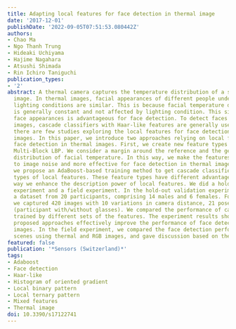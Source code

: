 ```yaml
---
title: Adapting local features for face detection in thermal image
date: '2017-12-01'
publishDate: '2022-09-05T07:51:53.080442Z'
authors:
- Chao Ma
- Ngo Thanh Trung
- Hideaki Uchiyama
- Hajime Nagahara
- Atsushi Shimada
- Rin Ichiro Taniguchi
publication_types:
- '2'
abstract: A thermal camera captures the temperature distribution of a scene as a thermal
  image. In thermal images, facial appearances of different people under different
  lighting conditions are similar. This is because facial temperature distribution
  is generally constant and not affected by lighting condition. This similarity in
  face appearances is advantageous for face detection. To detect faces in thermal
  images, cascade classifiers with Haar-like features are generally used. However,
  there are few studies exploring the local features for face detection in thermal
  images. In this paper, we introduce two approaches relying on local features for
  face detection in thermal images. First, we create new feature types by extending
  Multi-Block LBP. We consider a margin around the reference and the generally constant
  distribution of facial temperature. In this way, we make the features more robust
  to image noise and more effective for face detection in thermal images. Second,
  we propose an AdaBoost-based training method to get cascade classifiers with multiple
  types of local features. These feature types have different advantages. In this
  way we enhance the description power of local features. We did a hold-out validation
  experiment and a field experiment. In the hold-out validation experiment, we captured
  a dataset from 20 participants, comprising 14 males and 6 females. For each participant,
  we captured 420 images with 10 variations in camera distance, 21 poses, and 2 appearances
  (participant with/without glasses). We compared the performance of cascade classifiers
  trained by different sets of the features. The experiment results showed that the
  proposed approaches effectively improve the performance of face detection in thermal
  images. In the field experiment, we compared the face detection performance in realistic
  scenes using thermal and RGB images, and gave discussion based on the results.
featured: false
publication: '*Sensors (Switzerland)*'
tags:
- Adaboost
- Face detection
- Haar-like
- Histogram of oriented gradient
- Local binary pattern
- Local ternary pattern
- Mixed features
- Thermal image
doi: 10.3390/s17122741
---
```


